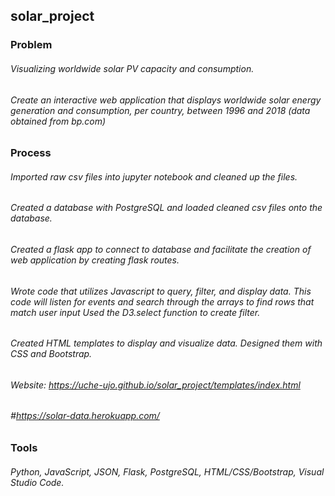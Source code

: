 
## solar_project

### Problem
###### Visualizing worldwide solar PV capacity and consumption.
###### Create an interactive web application that displays worldwide solar energy generation and consumption, per country, between 1996 and 2018 (data obtained from bp.com)

### Process

###### Imported raw csv files into jupyter notebook and cleaned up the files.
###### Created a database with PostgreSQL and loaded cleaned csv files onto the database.
###### Created a flask app to connect to database and facilitate the creation of web application by creating flask routes.
###### Wrote code that utilizes Javascript to query, filter, and display data. This code will listen for events and search through the arrays to find rows that match user input  Used the D3.select function to create filter.
###### Created HTML templates to display and visualize data. Designed them with CSS and Bootstrap.

###### Website:  https://uche-ujo.github.io/solar_project/templates/index.html
######           #https://solar-data.herokuapp.com/


### Tools 
###### Python, JavaScript, JSON, Flask, PostgreSQL, HTML/CSS/Bootstrap, Visual Studio Code.
